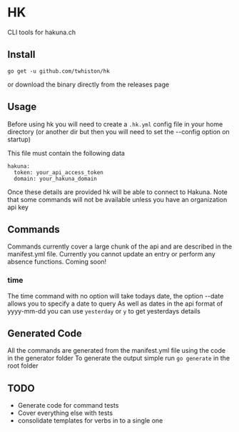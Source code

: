 # HK

CLI tools for hakuna.ch

## Install

`go get -u github.com/twhiston/hk`

or download the binary directly from the releases page

## Usage

Before using hk you will need to create a `.hk.yml` config file in your home directory
(or another dir but then you will need to set the --config option on startup)

This file must contain the following data

```
hakuna:
  token: your_api_access_token
  domain: your_hakuna_domain
```

Once these details are provided hk will be able to connect to Hakuna.
Note that some commands will not be available unless you have an organization api key

## Commands

Commands currently cover a large chunk of the api and are described in the manifest.yml file.
Currently you cannot update an entry or perform any absence functions. Coming soon!

### time

The time command with no option will take todays date, the option --date allows you to specify a date to query
As well as dates in the api format of yyyy-mm-dd you can use `yesterday` or `y` to get yesterdays details


## Generated Code

All the commands are generated from the manifest.yml file using the code in the generator folder
To generate the output simple run `go generate` in the root folder

## TODO

- Generate code for command tests
- Cover everything else with tests
- consolidate templates for verbs in to a single one